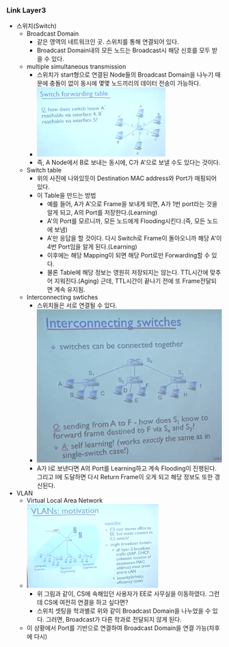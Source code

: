 ### Link Layer3
- 스위치(Switch)
  - Broadcast Domain
    - 같은 영역의 네트워크인 곳. 스위치를 통해 연결되어 있다.
    - Broadcast Domain내의 모든 노드는 Broadcast시 해당 신호를 모두 받을 수 있다.
  - multiple simultaneous transmission
    - 스위치가 start형으로 연결된 Node들의 Broadcast Domain을 나누기 때문에 충돌이 없이 동시에 몇몇 노드끼리의 데이터 전송이 가능하다.
    - ![Alt text](/img/16-0.png)
    - 즉, A Node에서 B로 보내는 동시에, C가 A'으로 보낼 수도 있다는 것이다.
  - Switch table
    - 위의 사진에 나와있듯이 Destination MAC address와 Port가 매핑되어 있다.
    - 이 Table을 만드는 방법
      - 예를 들어, A가 A'으로 Frame을 보내게 되면, A가 1번 port라는 것을 알게 되고, A의 Port를 저장한다.(Learning)
      - A'의 Port를 모르니까, 모든 노드에게 Flooding시킨다.(즉, 모든 노드에 보냄)
      - A'만 응답을 할 것이다. 다시 Switch로 Frame이 돌아오니까 해당 A'이 4번 Port임을 알게 된다.(Learning)
      - 이후에는 해당 Mapping이 되면 해당 Port로만 Forwarding할 수 있다.
      - 물론 Table에 해당 정보는 영원히 저장되지는 않는다. TTL시간에 맞추어 지워진다.(Aging) 근데, TTL시간이 끝나기 전에 또 Frame전달되면 계속 유지됨.
  - Interconnecting swtiches
    - 스위치들은 서로 연결될 수 있다.
    - ![Alt text](/img/16-1.png)
    - A가 I로 보낸다면 A의 Port를 Learning하고 계속 Flooding이 진행된다. 그리고 I에 도달하면 다시 Return Frame이 오게 되고 해당 정보도 또한 갱신된다. 
- VLAN
  - Virtual Local Area Network
  - ![Alt text](/img/16-2.png)
    - 위 그림과 같이, CS에 속해있던 사용자가 EE로 사무실을 이동하였다. 그런데 CS에 여전히 연결을 하고 싶다면?
    - 스위치 셋팅을 학과별로 위와 같이 Broadcast Domain을 나누었을 수 있다. 그러면, Broadcast가 다른 학과로 전달되지 않게 된다.
  - 이 상황에서 Port를 기반으로 연결하여 Broadcast Domain을 연결 가능(차후에 다시)
